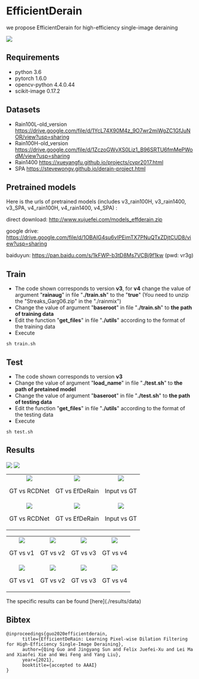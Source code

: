 # EfficientDerain
we propose EfficientDerain for high-efficiency single-image deraining

<img align="center" src="./results/structure.png" swidth="750">

## Requirements

- python 3.6
- pytorch 1.6.0
- opencv-python 4.4.0.44
- scikit-image 0.17.2

## Datasets
- Rain100L-old_version https://drive.google.com/file/d/1YcL74X90M4z_9O7wr2miWgZC1GfJuNOR/view?usp=sharing
- Rain100H-old_version https://drive.google.com/file/d/1ZczoGWvXS0Liz1_B96SRTU6fmMePWodM/view?usp=sharing
- Rain1400 https://xueyangfu.github.io/projects/cvpr2017.html
- SPA https://stevewongv.github.io/derain-project.html

## Pretrained models
Here is the urls of pretrained models (includes v3_rain100H, v3_rain1400, v3_SPA, v4_rain100H, v4_rain1400, v4_SPA) : 

direct download: 
http://www.xujuefei.com/models_effderain.zip

google drive:
https://drive.google.com/file/d/1OBAIG4su6vIPEimTX7PNuQTxZDjtCUD8/view?usp=sharing

baiduyun:
https://pan.baidu.com/s/1kFWP-b3tD8Ms7VCBj9f1kw (pwd: vr3g)

## Train

- The code shown corresponds to version **v3**, for **v4** change the value of argument "**rainaug**" in file "**./train.sh**" to the "**true**" (You need to unzip the "Streaks_Garg06.zip" in the "./rainmix")
- Change the value of argument "**baseroot**" in file "**./train.sh**" to **the path of training data**
- Edit the function "**get_files**" in file "**./utils**" according to the format of the training data
- Execute

```
sh train.sh
```

## Test

- The code shown corresponds to version **v3**
- Change the value of argument "**load_name**" in file "**./test.sh**" to **the path of pretained model**
- Change the value of argument "**baseroot**" in file "**./test.sh**" to **the path of testing data**
- Edit the function "**get_files**" in file "**./utils**" according to the format of the testing data
- Execute

```
sh test.sh
```

## Results

<img align="center" src="./results/psnr_ssim-time.png" swidth="750">

<img align="center" src="./results/table-ssim_psnr.png" swidth="750">

<table>
    <tr>
        <td ><center><img src="./results/gt_vs_rcdnet_0.gif"  > <p align="center">GT vs RCDNet</p> </center></td>
        <td ><center><img src="./results/gt_vs_efderain_0.gif" > <p align="center">GT vs EfDeRain</p> </center></td>
        <td ><center><img src="./results/input_vs_gt_0.gif"  > <p align="center">Input vs GT</p> </center></td>
    </tr>
    <tr>
        <td ><center><img src="./results/gt_vs_rcdnet_1.gif" > <p align="center">GT vs RCDNet</p> </center></td>
        <td ><center><img src="./results/gt_vs_efderain_1.gif" > <p align="center">GT vs EfDeRain</p> </center></td>
        <td ><center><img src="./results/input_vs_gt_1.gif"  > <p align="center">Input vs GT</p> </center></td>
    </tr>
</table>

<table>
    <tr>
        <td ><center><img src="./results/gt_vs_v1_0.gif"  > <p align="center">GT vs v1</p> </center></td>
        <td ><center><img src="./results/gt_vs_v2_0.gif"  > <p align="center">GT vs v2</p> </center></td>
        <td ><center><img src="./results/gt_vs_v3_0.gif"  > <p align="center">GT vs v3</p> </center></td>
        <td ><center><img src="./results/gt_vs_v4_0.gif"  > <p align="center">GT vs v4</p> </center></td>
    </tr>
    <tr>
        <td ><center><img src="./results/gt_vs_v1_1.gif"  > <p align="center">GT vs v1</p> </center></td>
        <td ><center><img src="./results/gt_vs_v2_1.gif"  > <p align="center">GT vs v2</p> </center></td>
        <td ><center><img src="./results/gt_vs_v3_1.gif"  > <p align="center">GT vs v3</p> </center></td>
        <td ><center><img src="./results/gt_vs_v4_1.gif"  > <p align="center">GT vs v4</p> </center></td>
    </tr>
</table>
The specific results can be found [here](./results/data)


## Bibtex

```
@inproceedings{guo2020efficientderain,
      title={EfficientDeRain: Learning Pixel-wise Dilation Filtering for High-Efficiency Single-Image Deraining}, 
      author={Qing Guo and Jingyang Sun and Felix Juefei-Xu and Lei Ma and Xiaofei Xie and Wei Feng and Yang Liu},
      year={2021},
      booktitle={accepted to AAAI}
}
```

